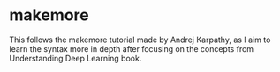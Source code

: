 # makemore
This follows the makemore tutorial made by Andrej Karpathy, as I aim to learn the syntax more in depth after focusing on the concepts from Understanding Deep Learning book.

